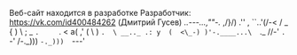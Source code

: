 Веб-сайт находится в разработке
Разработчик: https://vk.com/id400484262 (Дмитрий Гусев)
 _..---...,""-._     ,/}/) 
      .''        ,      ``..'(/-< 
     /   _      {      )         \ 
    ;   _ `.     `.   <         a( 
  ,'   ( \  )      `.  \ __.._ .: y 
 (  <\_-) )'-.____...\  `._   //-' 
  `. `-' /-._)))      `-._))) 
    `---'

